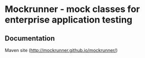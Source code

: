 Mockrunner - mock classes for enterprise application testing
============================================================

Documentation
-------------
Maven site (http://mockrunner.github.io/mockrunner/)